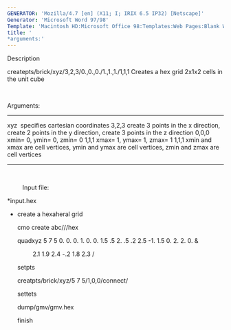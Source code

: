 ```yaml
---
GENERATOR: 'Mozilla/4.7 [en] (X11; I; IRIX 6.5 IP32) [Netscape]'
Generator: 'Microsoft Word 97/98'
Template: 'Macintosh HD:Microsoft Office 98:Templates:Web Pages:Blank Web Page'
title: '
*arguments:'
---
```


 Description

  createpts/brick/xyz/3,2,3/0.,0.,0./1.,1.,1./1,1,1
  Creates a hex grid 2x1x2 cells in the unit cube

   

  Arguments:

   ------- ------------------------------------------------------------------------------------------------------------
   xyz     specifies cartesian coordinates
   3,2,3   create 3 points in the x direction, create 2 points in the y direction, create 3 points in the z direction
   0,0,0   xmin= 0, ymin= 0, zmin= 0
   1,1,1   xmax= 1, ymax= 1, zmax= 1
   1,1,1   xmin and xmax are cell vertices, ymin and ymax are cell vertices, zmin and zmax are cell vertices
   ------- ------------------------------------------------------------------------------------------------------------

  

          Input file:

  
*input.hex

  
* create a hexaheral grid

  cmo create abc///hex

  quadxyz 5 7 5 0. 0. 0. 1. 0. 0. 1.5 .5 2. .5 .2 2.5 -1. 1.5 0. 2. 2.
  0. &

           2.1 1.9 2.4 -.2 1.8 2.3 /

  setpts

  creatpts/brick/xyz/5 7 5/1,0,0/connect/

  settets

  dump/gmv/gmv.hex

  finish

   

 


